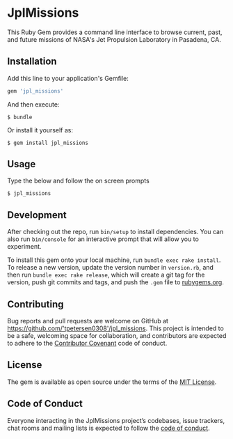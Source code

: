 # JplMissions

This Ruby Gem provides a command line interface to browse current, past, and future
missions of NASA's Jet Propulsion Laboratory in Pasadena, CA.

## Installation

Add this line to your application's Gemfile:

```ruby
gem 'jpl_missions'
```

And then execute:

    $ bundle

Or install it yourself as:

    $ gem install jpl_missions

## Usage

Type the below and follow the on screen prompts

    $ jpl_missions

## Development

After checking out the repo, run `bin/setup` to install dependencies. You can also run `bin/console` for an interactive prompt that will allow you to experiment.

To install this gem onto your local machine, run `bundle exec rake install`. To release a new version, update the version number in `version.rb`, and then run `bundle exec rake release`, which will create a git tag for the version, push git commits and tags, and push the `.gem` file to [rubygems.org](https://rubygems.org).

## Contributing

Bug reports and pull requests are welcome on GitHub at https://github.com/'tpetersen0308'/jpl_missions. This project is intended to be a safe, welcoming space for collaboration, and contributors are expected to adhere to the [Contributor Covenant](http://contributor-covenant.org) code of conduct.

## License

The gem is available as open source under the terms of the [MIT License](https://opensource.org/licenses/MIT).

## Code of Conduct

Everyone interacting in the JplMissions project’s codebases, issue trackers, chat rooms and mailing lists is expected to follow the [code of conduct](https://github.com/'tpetersen0308'/jpl_missions/blob/master/CODE_OF_CONDUCT.md).
